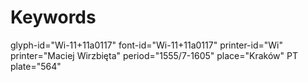 # Keywords
glyph-id="Wi-11+11a0117"
font-id="Wi-11+11a0117"
printer-id="Wi"
printer="Maciej Wirzbięta"
period="1555/7-1605"
place="Kraków"
PT plate="564"
